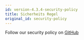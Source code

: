 ```yaml
---
id: version-4.3.4-security-policy
title: Sicherheits Regel
original_id: security-policy
---
```


Follow our security policy on [GitHub](https://github.com/verdaccio/verdaccio/security/policy)
